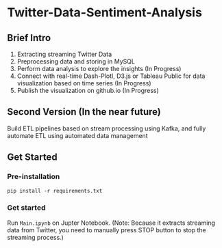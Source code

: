 # Twitter-Data-Sentiment-Analysis

## Brief Intro
1. Extracting streaming Twitter Data
2. Preprocessing data and storing in MySQL
3. Perform data analysis to explore the insights (In Progress)
4. Connect with real-time Dash-Plotl, D3.js or Tableau Public for data visualization based on time series (In Progress)
5. Publish the visualization on github.io (In Progress)

## Second Version (In the near future)
Build ETL pipelines based on stream processing using Kafka, and fully automate ETL using automated data management


## Get Started

### Pre-installation
```
pip install -r requirements.txt
```
### Get started
Run ```Main.ipynb``` on Jupter Notebook. (Note: Because it extracts streaming data from Twitter, you need to manually press STOP button to stop the streaming process.)
